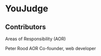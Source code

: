 # YouJudge

## Contributors
Areas of Responsibility (AOR)

Peter Rood AOR Co-founder, web developer
